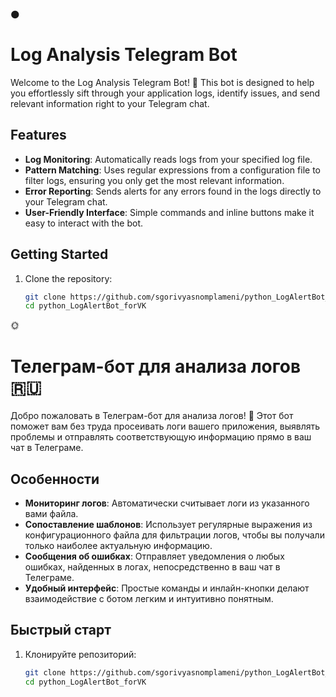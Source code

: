 :new_moon:
# Log Analysis Telegram Bot

Welcome to the Log Analysis Telegram Bot! 🚀 This bot is designed to help you effortlessly sift through your application logs, identify issues, and send relevant information right to your Telegram chat.

## Features

- **Log Monitoring**: Automatically reads logs from your specified log file.
- **Pattern Matching**: Uses regular expressions from a configuration file to filter logs, ensuring you only get the most relevant information.
- **Error Reporting**: Sends alerts for any errors found in the logs directly to your Telegram chat.
- **User-Friendly Interface**: Simple commands and inline buttons make it easy to interact with the bot.

## Getting Started

1. Clone the repository:
   ```bash
   git clone https://github.com/sgorivyasnomplameni/python_LogAlertBot_forVK.git
   cd python_LogAlertBot_forVK

:sun_with_face:
# Телеграм-бот для анализа логов 🇷🇺

Добро пожаловать в Телеграм-бот для анализа логов! 🚀 Этот бот поможет вам без труда просеивать логи вашего приложения, выявлять проблемы и отправлять соответствующую информацию прямо в ваш чат в Телеграме.

## Особенности

- **Мониторинг логов**: Автоматически считывает логи из указанного вами файла.
- **Сопоставление шаблонов**: Использует регулярные выражения из конфигурационного файла для фильтрации логов, чтобы вы получали только наиболее актуальную информацию.
- **Сообщения об ошибках**: Отправляет уведомления о любых ошибках, найденных в логах, непосредственно в ваш чат в Телеграме.
- **Удобный интерфейс**: Простые команды и инлайн-кнопки делают взаимодействие с ботом легким и интуитивно понятным.

## Быстрый старт

1. Клонируйте репозиторий:
   ```bash
   git clone https://github.com/sgorivyasnomplameni/python_LogAlertBot_forVK.git
   cd python_LogAlertBot_forVK

